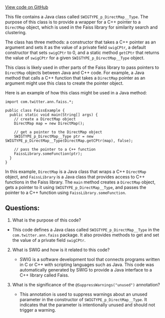 [View code on GitHub](https://github.com/misbahsy/the-algorithm/ann/src/main/java/com/twitter/ann/faiss/swig/SWIGTYPE_p_DirectMap__Type.java)

This file contains a Java class called `SWIGTYPE_p_DirectMap__Type`. The purpose of this class is to provide a wrapper for a C++ pointer to a `DirectMap` object, which is used in the Faiss library for similarity search and clustering. 

The class has three methods: a constructor that takes a C++ pointer as an argument and sets it as the value of a private field `swigCPtr`, a default constructor that sets `swigCPtr` to 0, and a static method `getCPtr` that returns the value of `swigCPtr` for a given `SWIGTYPE_p_DirectMap__Type` object. 

This class is likely used in other parts of the Faiss library to pass pointers to `DirectMap` objects between Java and C++ code. For example, a Java method that calls a C++ function that takes a `DirectMap` pointer as an argument might use this class to create the pointer object. 

Here is an example of how this class might be used in a Java method:

```
import com.twitter.ann.faiss.*;

public class FaissExample {
  public static void main(String[] args) {
    // create a DirectMap object
    DirectMap map = new DirectMap();

    // get a pointer to the DirectMap object
    SWIGTYPE_p_DirectMap__Type ptr = new SWIGTYPE_p_DirectMap__Type(DirectMap.getCPtr(map), false);

    // pass the pointer to a C++ function
    FaissLibrary.someFunction(ptr);
  }
}
```

In this example, `DirectMap` is a Java class that wraps a C++ `DirectMap` object, and `FaissLibrary` is a Java class that provides access to C++ functions in the Faiss library. The `main` method creates a `DirectMap` object, gets a pointer to it using `SWIGTYPE_p_DirectMap__Type`, and passes the pointer to a C++ function using `FaissLibrary.someFunction`.
## Questions: 
 1. What is the purpose of this code?
   - This code defines a Java class called `SWIGTYPE_p_DirectMap__Type` in the `com.twitter.ann.faiss` package. It also provides methods to get and set the value of a private field `swigCPtr`.

2. What is SWIG and how is it related to this code?
   - SWIG is a software development tool that connects programs written in C or C++ with scripting languages such as Java. This code was automatically generated by SWIG to provide a Java interface to a C++ library called Faiss.

3. What is the significance of the `@SuppressWarnings("unused")` annotation?
   - This annotation is used to suppress warnings about an unused parameter in the constructor of `SWIGTYPE_p_DirectMap__Type`. It indicates that the parameter is intentionally unused and should not trigger a warning.